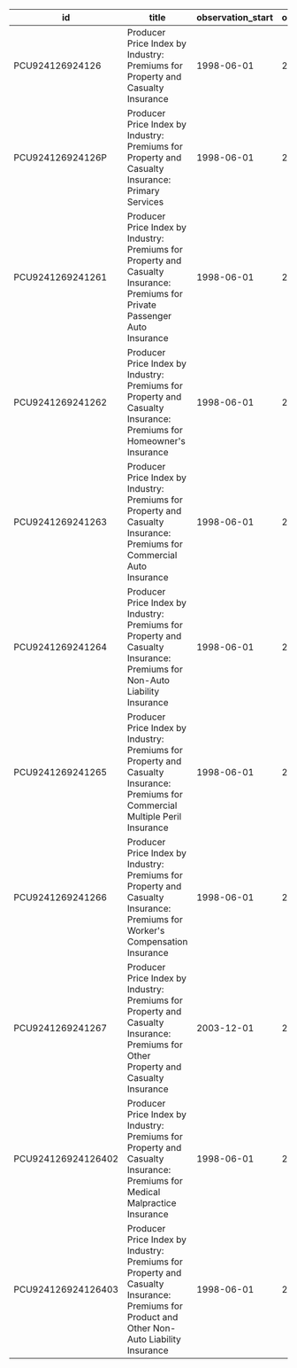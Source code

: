 | id                 | title                                                                                                                                       | observation_start   | observation_end   |
|--------------------|---------------------------------------------------------------------------------------------------------------------------------------------|---------------------|-------------------|
| PCU924126924126    | Producer Price Index by Industry: Premiums for Property and Casualty Insurance                                                              | 1998-06-01          | 2022-04-01        |
| PCU924126924126P   | Producer Price Index by Industry: Premiums for Property and Casualty Insurance: Primary Services                                            | 1998-06-01          | 2022-04-01        |
| PCU9241269241261   | Producer Price Index by Industry: Premiums for Property and Casualty Insurance: Premiums for Private Passenger Auto Insurance               | 1998-06-01          | 2022-04-01        |
| PCU9241269241262   | Producer Price Index by Industry: Premiums for Property and Casualty Insurance: Premiums for Homeowner's Insurance                          | 1998-06-01          | 2022-04-01        |
| PCU9241269241263   | Producer Price Index by Industry: Premiums for Property and Casualty Insurance: Premiums for Commercial Auto Insurance                      | 1998-06-01          | 2022-04-01        |
| PCU9241269241264   | Producer Price Index by Industry: Premiums for Property and Casualty Insurance: Premiums for Non-Auto Liability Insurance                   | 1998-06-01          | 2022-04-01        |
| PCU9241269241265   | Producer Price Index by Industry: Premiums for Property and Casualty Insurance: Premiums for Commercial Multiple Peril Insurance            | 1998-06-01          | 2022-04-01        |
| PCU9241269241266   | Producer Price Index by Industry: Premiums for Property and Casualty Insurance: Premiums for Worker's Compensation Insurance                | 1998-06-01          | 2022-04-01        |
| PCU9241269241267   | Producer Price Index by Industry: Premiums for Property and Casualty Insurance: Premiums for Other Property and Casualty Insurance          | 2003-12-01          | 2022-04-01        |
| PCU924126924126402 | Producer Price Index by Industry: Premiums for Property and Casualty Insurance: Premiums for Medical Malpractice Insurance                  | 1998-06-01          | 2022-04-01        |
| PCU924126924126403 | Producer Price Index by Industry: Premiums for Property and Casualty Insurance: Premiums for Product and Other Non-Auto Liability Insurance | 1998-06-01          | 2022-04-01        |